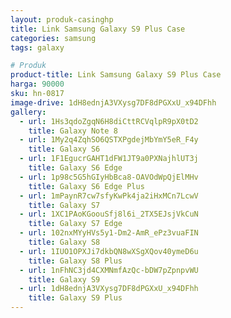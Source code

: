 ```yaml
---
layout: produk-casinghp
title: Link Samsung Galaxy S9 Plus Case
categories: samsung
tags: galaxy

# Produk
product-title: Link Samsung Galaxy S9 Plus Case
harga: 90000
sku: hn-0817
image-drive: 1dH8ednjA3VXysg7DF8dPGXxU_x94DFhh
gallery:
  - url: 1Hs3qdoZgqN6H8diCttRCVqlpR9pX0tD2
    title: Galaxy Note 8
  - url: 1My2q4ZqhSO6QSTXPgdejMbYmY5eR_F4y
    title: Galaxy S6
  - url: 1F1EgucrGAHT1dFW1JT9a0PXNajhlUT3j
    title: Galaxy S6 Edge
  - url: 1p98c5G5hGIyHbBca8-OAVOdWpQjElMHv
    title: Galaxy S6 Edge Plus
  - url: 1mPaynR7cw7sfyKwPk4ja2iHxMCn7LcwV
    title: Galaxy S7
  - url: 1XC1PAoKGoouSfj8l6i_2TX5EJsjVkCuN
    title: Galaxy S7 Edge
  - url: 102nxMYyHVs5y1-Dm2-AmR_ePz3vuaFIN
    title: Galaxy S8
  - url: 1IUO1OPXJi7dkbQN8wXSgXQov40ymeD6u
    title: Galaxy S8 Plus
  - url: 1nFhNC3jd4CXMNmfAzQc-bDW7pZpnpvWU
    title: Galaxy S9
  - url: 1dH8ednjA3VXysg7DF8dPGXxU_x94DFhh
    title: Galaxy S9 Plus
---
```


